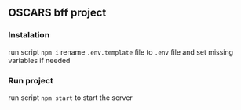 ## OSCARS bff project

### Instalation

run script `npm i`
rename `.env.template` file to `.env` file and set missing variables if needed

### Run project

run script `npm start` to start the server
